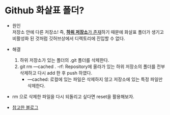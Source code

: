 # Github 화살표 폴더?

- 원인   
저장소 안에 다른 저장소! 즉, <u>**하위 저장소**가 존재</u>하기 때문에 화살표 폴더가 생기고 비활성화 된 것처럼 깃허브상에서 디렉토리에 진입할 수 없다.

- 해결
    1. 하위 저장소가 있는 폴더의 .git 폴더를 삭제한다.
    2. git rm —cached . -rf:  Repository에 올라가 있는 하위 저장소의 폴더를 전부 삭제하고 다시 add 한 후 push 하였다.
        - —cached: 로컬에 있는 파일은 삭제하지 않고 저장소에 있는 특정 파일만 삭제한다.

- rm 으로 삭제한 파일을 다시 되돌리고 싶다면 reset을 활용해보자.
- [참고한 블로그](https://dololak.tistory.com/310)